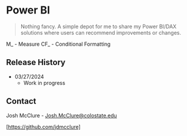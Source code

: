 # Power BI
> Nothing fancy. A simple depot for me to share my Power BI/DAX solutions where users can recommend improvements or changes.

M_ - Measure
CF_ - Conditional Formatting

## Release History

* 03/27/2024
    * Work in progress

## Contact

Josh McClure - Josh.McClure@colostate.edu

[https://github.com/jdmcclure]
